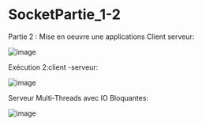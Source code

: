 # SocketPartie_1-2
Partie 2 : Mise en oeuvre  une applications Client serveur:

![image](https://user-images.githubusercontent.com/102218192/159678723-20be43cc-d850-4bd3-a15f-74e9d4c559c8.png)

Exécution 2:client -serveur:

![image](https://user-images.githubusercontent.com/102218192/159679395-05da5c62-d61d-4785-ac80-08b4ae6b94f0.png)

Serveur Multi-Threads avec IO Bloquantes:

![image](https://user-images.githubusercontent.com/102218192/159681269-6ea59809-ee1f-4050-b57e-06a0ac57f2cb.png)
